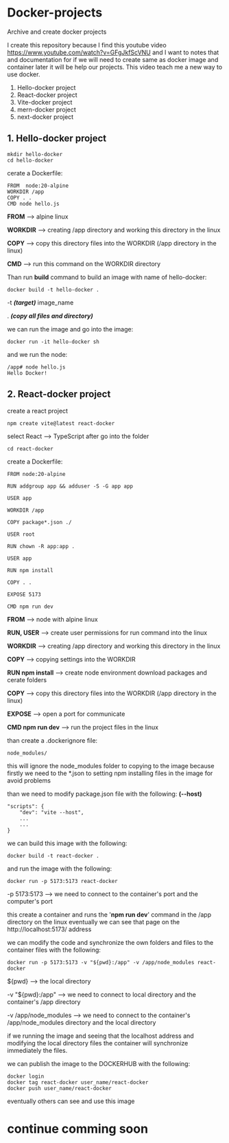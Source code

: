 # Docker-projects

Archive and create docker projects

I create this repository because I find this youtube video https://www.youtube.com/watch?v=GFgJkfScVNU and I want to notes that and documentation for if we will need to create same as docker image and container later it will be help our projects. This video teach me a new way to use docker.

1. Hello-docker project
2. React-docker project
3. Vite-docker project
4. mern-docker project
5. next-docker project

## 1. Hello-docker project

```
mkdir hello-docker
cd hello-docker
```

cerate a Dockerfile:

```
FROM  node:20-alpine
WORKDIR /app
COPY . .
CMD node hello.js
```

**FROM** --> alpine linux

**WORKDIR** --> creating /app directory and working this directory in the linux

**COPY** --> copy this directory files into the WORKDIR (/app directory in the linux)

**CMD** --> run this command on the WORKDIR directory

Than run **build** command to build an image with name of hello-docker:

```
docker build -t hello-docker .
```

-t **_(target)_** image_name

. **_(copy all files and directory)_**

we can run the image and go into the image:

```
docker run -it hello-docker sh
```

and we run the node:

```
/app# node hello.js
Hello Docker!
```

## 2. React-docker project

create a react project

```
npm create vite@latest react-docker
```

select React --> TypeScript after go into the folder

```
cd react-docker
```

create a Dockerfile:

```
FROM node:20-alpine

RUN addgroup app && adduser -S -G app app

USER app

WORKDIR /app

COPY package*.json ./

USER root

RUN chown -R app:app .

USER app

RUN npm install

COPY . .

EXPOSE 5173

CMD npm run dev

```

**FROM** --> node with alpine linux

**RUN, USER** --> create user permissions for run command into the linux

**WORKDIR** --> creating /app directory and working this directory in the linux

**COPY** --> copying settings into the WORKDIR

**RUN npm install** --> create node environment download packages and cerate folders

**COPY** --> copy this directory files into the WORKDIR (/app directory in the linux)

**EXPOSE** --> open a port for communicate

**CMD npm run dev** --> run the project files in the linux

than create a .dockerignore file:

```
node_modules/
```

this will ignore the node_modules folder to copying to the image because firstly we need to the \*.json to setting npm installing files in the image for avoid problems

than we need to modify package.json file with the following: **(--host)**

```
"scripts": {
    "dev": "vite --host",
    ...
    ...
}
```

we can build this image with the following:

```
docker build -t react-docker .
```

and run the image with the following:

```
docker run -p 5173:5173 react-docker
```

-p 5173:5173 --> we need to connect to the container's port and the computer's port

this create a container and runs the '**npm run dev**' command in the /app directory on the linux
eventually we can see that page on the http://localhost:5173/ address

we can modify the code and synchronize the own folders and files to the container files with the following:

```
docker run -p 5173:5173 -v "${pwd}:/app" -v /app/node_modules react-docker
```

${pwd} --> the local directory

-v "${pwd}:/app" --> we need to connect to local directory and the container's /app directory

-v /app/node_modules --> we need to connect to the container's /app/node_modules directory and the local directory

if we running the image and seeing that the localhost address and modifying the local directory files the container will synchronize immediately the files.

we can publish the image to the DOCKERHUB with the following:

```
docker login
docker tag react-docker user_name/react-docker
docker push user_name/react-docker
```

eventually others can see and use this image

# continue comming soon
